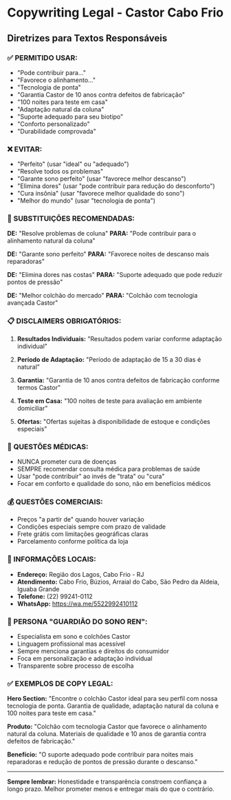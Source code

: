 # Copywriting Legal - Castor Cabo Frio

## Diretrizes para Textos Responsáveis

### ✅ PERMITIDO USAR:
- "Pode contribuir para..."
- "Favorece o alinhamento..."
- "Tecnologia de ponta"
- "Garantia Castor de 10 anos contra defeitos de fabricação"
- "100 noites para teste em casa"
- "Adaptação natural da coluna"
- "Suporte adequado para seu biotipo"
- "Conforto personalizado"
- "Durabilidade comprovada"

### ❌ EVITAR:
- "Perfeito" (usar "ideal" ou "adequado")
- "Resolve todos os problemas"
- "Garante sono perfeito" (usar "favorece melhor descanso")
- "Elimina dores" (usar "pode contribuir para redução do desconforto")
- "Cura insônia" (usar "favorece melhor qualidade do sono")
- "Melhor do mundo" (usar "tecnologia de ponta")

### 🔄 SUBSTITUIÇÕES RECOMENDADAS:

**DE:** "Resolve problemas de coluna"
**PARA:** "Pode contribuir para o alinhamento natural da coluna"

**DE:** "Garante sono perfeito"
**PARA:** "Favorece noites de descanso mais reparadoras"

**DE:** "Elimina dores nas costas"
**PARA:** "Suporte adequado que pode reduzir pontos de pressão"

**DE:** "Melhor colchão do mercado"
**PARA:** "Colchão com tecnologia avançada Castor"

### 📋 DISCLAIMERS OBRIGATÓRIOS:

1. **Resultados Individuais:** 
   "Resultados podem variar conforme adaptação individual"

2. **Período de Adaptação:**
   "Período de adaptação de 15 a 30 dias é natural"

3. **Garantia:**
   "Garantia de 10 anos contra defeitos de fabricação conforme termos Castor"

4. **Teste em Casa:**
   "100 noites de teste para avaliação em ambiente domiciliar"

5. **Ofertas:**
   "Ofertas sujeitas à disponibilidade de estoque e condições especiais"

### 🏥 QUESTÕES MÉDICAS:
- NUNCA prometer cura de doenças
- SEMPRE recomendar consulta médica para problemas de saúde
- Usar "pode contribuir" ao invés de "trata" ou "cura"
- Focar em conforto e qualidade do sono, não em benefícios médicos

### 💰 QUESTÕES COMERCIAIS:
- Preços "a partir de" quando houver variação
- Condições especiais sempre com prazo de validade
- Frete grátis com limitações geográficas claras
- Parcelamento conforme política da loja

### 📍 INFORMAÇÕES LOCAIS:
- **Endereço:** Região dos Lagos, Cabo Frio - RJ
- **Atendimento:** Cabo Frio, Búzios, Arraial do Cabo, São Pedro da Aldeia, Iguaba Grande
- **Telefone:** (22) 99241-0112
- **WhatsApp:** https://wa.me/5522992410112

### 🤖 PERSONA "GUARDIÃO DO SONO REN":
- Especialista em sono e colchões Castor
- Linguagem profissional mas acessível
- Sempre menciona garantias e direitos do consumidor
- Foca em personalização e adaptação individual
- Transparente sobre processo de escolha

### ✅ EXEMPLOS DE COPY LEGAL:

**Hero Section:**
"Encontre o colchão Castor ideal para seu perfil com nossa tecnologia de ponta. Garantia de qualidade, adaptação natural da coluna e 100 noites para teste em casa."

**Produto:**
"Colchão com tecnologia Castor que favorece o alinhamento natural da coluna. Materiais de qualidade e 10 anos de garantia contra defeitos de fabricação."

**Benefício:**
"O suporte adequado pode contribuir para noites mais reparadoras e redução de pontos de pressão durante o descanso."

---

**Sempre lembrar:** Honestidade e transparência constroem confiança a longo prazo. Melhor prometer menos e entregar mais do que o contrário.